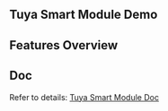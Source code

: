 ## Tuya Smart Module Demo



## Features Overview


## Doc

Refer to details: [Tuya Smart Module Doc](doc/tuyaModuleDemo.md)
